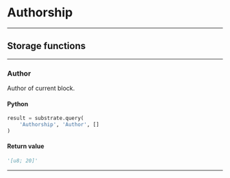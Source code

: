 
# Authorship

---------
## Storage functions

---------
### Author
 Author of current block.

#### Python
```python
result = substrate.query(
    'Authorship', 'Author', []
)
```

#### Return value
```python
'[u8; 20]'
```
---------
